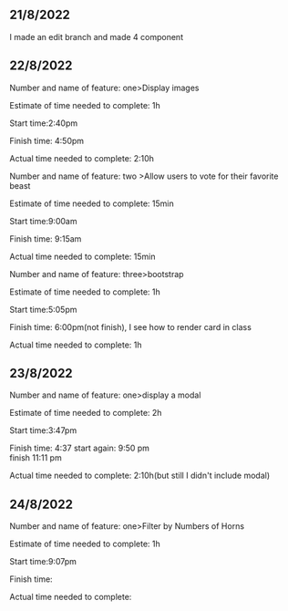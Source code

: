 ## 21/8/2022
I made an edit branch and made 4 component

## 22/8/2022
Number and name of feature:  one>Display images

Estimate of time needed to complete: 1h

Start time:2:40pm

Finish time: 4:50pm

Actual time needed to complete: 2:10h

Number and name of feature:  two >Allow users to vote for their favorite beast

Estimate of time needed to complete: 15min

Start time:9:00am

Finish time: 9:15am

Actual time needed to complete: 15min


Number and name of feature:  three>bootstrap

Estimate of time needed to complete: 1h

Start time:5:05pm

Finish time: 6:00pm(not finish), I see how to render card in class

Actual time needed to complete: 1h

## 23/8/2022

Number and name of feature:  one>display a modal

Estimate of time needed to complete: 2h

Start time:3:47pm

Finish time: 4:37 
start again: 9:50 pm  
finish 11:11 pm

Actual time needed to complete: 2:10h(but still I didn't include modal)

## 24/8/2022
Number and name of feature:  one>Filter by Numbers of Horns

Estimate of time needed to complete: 1h

Start time:9:07pm

Finish time: 

Actual time needed to complete: 
